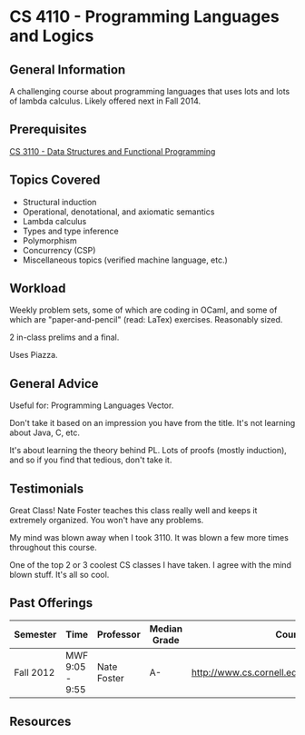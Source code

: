 # CS 4110 - Programming Languages and Logics

## General Information
A challenging course about programming languages that uses lots and lots of lambda calculus. Likely offered next in Fall 2014.

## Prerequisites
[CS 3110 - Data Structures and Functional Programming](https://github.com/mrkev/Official-CS-Wiki/blob/master/classes/CS3110.md)

## Topics Covered
 - Structural induction
 - Operational, denotational, and axiomatic semantics
 - Lambda calculus
 - Types and type inference
 - Polymorphism
 - Concurrency (CSP)
 - Miscellaneous topics (verified machine language, etc.)

## Workload
Weekly problem sets, some of which are coding in OCaml, and some of which are "paper-and-pencil" (read: LaTex) exercises. Reasonably sized.

2 in-class prelims and a final.

Uses Piazza.

## General Advice
Useful for: Programming Languages Vector.

Don't take it based on an impression you have from the title. It's not learning about Java, C, etc.

It's about learning the theory behind PL. Lots of proofs (mostly induction), and so if you find that tedious, don't take it.

## Testimonials
Great Class! Nate Foster teaches this class really well and keeps it extremely organized. You won't have any problems.

My mind was blown away when I took 3110. It was blown a few more times throughout this course.

One of the top 2 or 3 coolest CS classes I have taken. I agree with the mind blown stuff. It's all so cool.

## Past Offerings
| Semester | Time | Professor | Median Grade | Course Page |
| --- | --- | --- | --- | --- |
| Fall 2012 | MWF 9:05 - 9:55 | Nate Foster | A- | http://www.cs.cornell.edu/Courses/cs4110/2012fa/ |

## Resources
